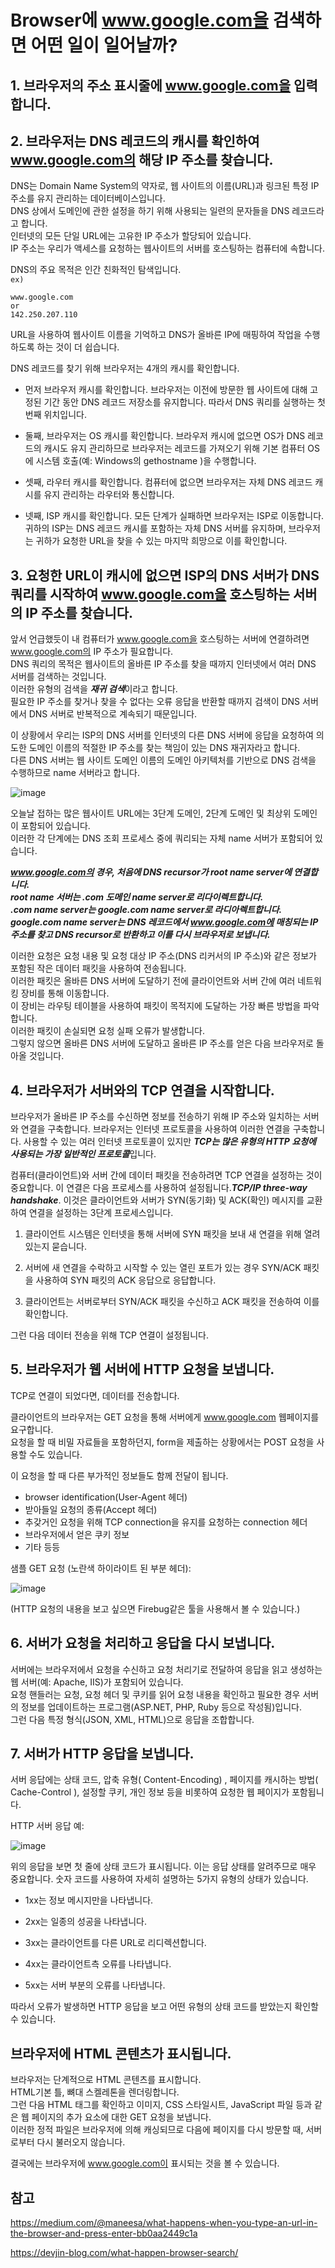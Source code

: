 # Browser에 www.google.com을 검색하면 어떤 일이 일어날까?

## 1. 브라우저의 주소 표시줄에 www.google.com을 입력합니다.

## 2. 브라우저는 DNS 레코드의 캐시를 확인하여 www.google.com의 해당 IP 주소를 찾습니다.
DNS는 Domain Name System의 약자로, 웹 사이트의 이름(URL)과 링크된 특정 IP 주소를 유지 관리하는 데이터베이스입니다.   
DNS 상에서 도메인에 관한 설정을 하기 위해 사용되는 일련의 문자들을 DNS 레코드라고 합니다.   
인터넷의 모든 단일 URL에는 고유한 IP 주소가 할당되어 있습니다.   
IP 주소는 우리가 액세스를 요청하는 웹사이트의 서버를 호스팅하는 컴퓨터에 속합니다.

DNS의 주요 목적은 인간 친화적인 탐색입니다.   
`ex)`
```
www.google.com
or
142.250.207.110
```
URL을 사용하여 웹사이트 이름을 기억하고 DNS가 올바른 IP에 매핑하여 작업을 수행하도록 하는 것이 더 쉽습니다.

DNS 레코드를 찾기 위해 브라우저는 4개의 캐시를 확인합니다.

- 먼저 브라우저 캐시를 확인합니다. 브라우저는 이전에 방문한 웹 사이트에 대해 고정된 기간 동안 DNS 레코드 저장소를 유지합니다. 따라서 DNS 쿼리를 실행하는 첫 번째 위치입니다.

- 둘째, 브라우저는 OS 캐시를 확인합니다. 브라우저 캐시에 없으면 OS가 DNS 레코드의 캐시도 유지 관리하므로 브라우저는 레코드를 가져오기 위해 기본 컴퓨터 OS에 시스템 호출(예: Windows의 gethostname )을 수행합니다.

- 셋째, 라우터 캐시를 확인합니다. 컴퓨터에 없으면 브라우저는 자체 DNS 레코드 캐시를 유지 관리하는 라우터와 통신합니다.

- 넷째, ISP 캐시를 확인합니다. 모든 단계가 실패하면 브라우저는 ISP로 이동합니다. 귀하의 ISP는 DNS 레코드 캐시를 포함하는 자체 DNS 서버를 유지하며, 브라우저는 귀하가 요청한 URL을 찾을 수 있는 마지막 희망으로 이를 확인합니다.

## 3. 요청한 URL이 캐시에 없으면 ISP의 DNS 서버가 DNS 쿼리를 시작하여  www.google.com을 호스팅하는 서버의 IP 주소를 찾습니다.
앞서 언급했듯이 내 컴퓨터가 www.google.com을 호스팅하는 서버에 연결하려면 www.google.com의 IP 주소가 필요합니다.   
DNS 쿼리의 목적은 웹사이트의 올바른 IP 주소를 찾을 때까지 인터넷에서 여러 DNS 서버를 검색하는 것입니다.   
이러한 유형의 검색을 ***재귀 검색***이라고 합니다.   
필요한 IP 주소를 찾거나 찾을 수 없다는 오류 응답을 반환할 때까지 검색이 DNS 서버에서 DNS 서버로 반복적으로 계속되기 때문입니다.

이 상황에서 우리는 ISP의 DNS 서버를 인터넷의 다른 DNS 서버에 응답을 요청하여 의도한 도메인 이름의 적절한 IP 주소를 찾는 책임이 있는 DNS 재귀자라고 합니다.   
다른 DNS 서버는 웹 사이트 도메인 이름의 도메인 아키텍처를 기반으로 DNS 검색을 수행하므로 name 서버라고 합니다.


![image](https://user-images.githubusercontent.com/90454621/235576895-85f7d7ef-2959-43cc-af7f-04828f1a816f.png)

오늘날 접하는 많은 웹사이트 URL에는 3단계 도메인, 2단계 도메인 및 최상위 도메인이 포함되어 있습니다.   
이러한 각 단계에는 DNS 조회 프로세스 중에 쿼리되는 자체 name 서버가 포함되어 있습니다.

***www.google.com의 경우, 처음에 DNS recursor가 root name server에 연결합니다.   
root name 서버는 .com 도메인 name server로 리다이렉트합니다.   
.com name server는 google.com name server로 라디아렉트합니다.   
google.com name server는 DNS 레코드에서 www.google.com에 매칭되는 IP 주소를 찾고 DNS recursor로 반환하고 이를 다시 브라우저로 보냅니다.***

이러한 요청은 요청 내용 및 요청 대상 IP 주소(DNS 리커서의 IP 주소)와 같은 정보가 포함된 작은 데이터 패킷을 사용하여 전송됩니다.   
이러한 패킷은 올바른 DNS 서버에 도달하기 전에 클라이언트와 서버 간에 여러 네트워킹 장비를 통해 이동합니다.   
이 장비는 라우팅 테이블을 사용하여 패킷이 목적지에 도달하는 가장 빠른 방법을 파악합니다.   
이러한 패킷이 손실되면 요청 실패 오류가 발생합니다.   
그렇지 않으면 올바른 DNS 서버에 도달하고 올바른 IP 주소를 얻은 다음 브라우저로 돌아올 것입니다.

## 4. 브라우저가 서버와의 TCP 연결을 시작합니다.
브라우저가 올바른 IP 주소를 수신하면 정보를 전송하기 위해 IP 주소와 일치하는 서버와 연결을 구축합니다. 브라우저는 인터넷 프로토콜을 사용하여 이러한 연결을 구축합니다. 사용할 수 있는 여러 인터넷 프로토콜이 있지만 ***TCP는 많은 유형의 HTTP 요청에 사용되는 가장 일반적인 프로토콜***입니다.

컴퓨터(클라이언트)와 서버 간에 데이터 패킷을 전송하려면 TCP 연결을 설정하는 것이 중요합니다. 이 연결은 다음 프로세스를 사용하여 설정됩니다.***TCP/IP three-way handshake***. 이것은 클라이언트와 서버가 SYN(동기화) 및 ACK(확인) 메시지를 교환하여 연결을 설정하는 3단계 프로세스입니다.

1. 클라이언트 시스템은 인터넷을 통해 서버에 SYN 패킷을 보내 새 연결을 위해 열려 있는지 묻습니다.

2. 서버에 새 연결을 수락하고 시작할 수 있는 열린 포트가 있는 경우 SYN/ACK 패킷을 사용하여 SYN 패킷의 ACK 응답으로 응답합니다.

3. 클라이언트는 서버로부터 SYN/ACK 패킷을 수신하고 ACK 패킷을 전송하여 이를 확인합니다.

그런 다음 데이터 전송을 위해 TCP 연결이 설정됩니다.

## 5. 브라우저가 웹 서버에 HTTP 요청을 보냅니다.
TCP로 연결이 되었다면, 데이터를 전송합니다.

클라이언트의 브라우저는 GET 요청을 통해 서버에게 www.google.com 웹페이지를 요구합니다.   
요청을 할 때 비밀 자료들을 포함하던지, form을 제출하는 상황에서는 POST 요청을 사용할 수도 있습니다.   

이 요청을 할 때 다른 부가적인 정보들도 함께 전달이 됩니다.
- browser identification(User-Agent 헤더)
- 받아들일 요청의 종류(Accept 헤더)
- 추갖거인 요청을 위해 TCP connection을 유지를 요청하는 connection 헤더
- 브라우저에서 얻은 쿠키 정보
- 기타 등등

샘플 GET 요청 (노란색 하이라이트 된 부분 헤더):

![image](https://user-images.githubusercontent.com/90454621/235579868-daa706ca-b7cc-440a-90f5-fb825a90f99b.png)

(HTTP 요청의 내용을 보고 싶으면 Firebug같은 툴을 사용해서 볼 수 있습니다.)

## 6. 서버가 요청을 처리하고 응답을 다시 보냅니다.
서버에는 브라우저에서 요청을 수신하고 요청 처리기로 전달하여 응답을 읽고 생성하는 웹 서버(예: Apache, IIS)가 포함되어 있습니다.   
요청 핸들러는 요청, 요청 헤더 및 쿠키를 읽어 요청 내용을 확인하고 필요한 경우 서버의 정보를 업데이트하는 프로그램(ASP.NET, PHP, Ruby 등으로 작성됨)입니다.   
그런 다음 특정 형식(JSON, XML, HTML)으로 응답을 조합합니다.

## 7. 서버가 HTTP 응답을 보냅니다.
서버 응답에는 상태 코드, 압축 유형( Content-Encoding) , 페이지를 캐시하는 방법( Cache-Control ), 설정할 쿠키, 개인 정보 등을 비롯하여 요청한 웹 페이지가 포함됩니다.

HTTP 서버 응답 예:

![image](https://user-images.githubusercontent.com/90454621/235580814-be0c9eb7-ef15-492c-9fbe-9136a77cbfd8.png)

위의 응답을 보면 첫 줄에 상태 코드가 표시됩니다. 이는 응답 상태를 알려주므로 매우 중요합니다. 숫자 코드를 사용하여 자세히 설명하는 5가지 유형의 상태가 있습니다.

- 1xx는 정보 메시지만을 나타냅니다.

- 2xx는 일종의 성공을 나타냅니다.

- 3xx는 클라이언트를 다른 URL로 리디렉션합니다.

- 4xx는 클라이언트측 오류를 나타냅니다.

- 5xx는 서버 부분의 오류를 나타냅니다.

따라서 오류가 발생하면 HTTP 응답을 보고 어떤 유형의 상태 코드를 받았는지 확인할 수 있습니다.

## 브라우저에 HTML 콘텐츠가 표시됩니다.
브라우저는 단계적으로 HTML 콘텐츠를 표시합니다.   
HTML기본 틀, 뼈대 스켈레톤을 렌더링합니다.   
그런 다음 HTML 태그를 확인하고 이미지, CSS 스타일시트, JavaScript 파일 등과 같은 웹 페이지의 추가 요소에 대한 GET 요청을 보냅니다.   
이러한 정적 파일은 브라우저에 의해 캐싱되므로 다음에 페이지를 다시 방문할 때, 서버로부터 다시 불러오지 않습니다.
   
결국에는 브라우저에 www.google.com이 표시되는 것을 볼 수 있습니다.

## 참고
https://medium.com/@maneesa/what-happens-when-you-type-an-url-in-the-browser-and-press-enter-bb0aa2449c1a

https://devjin-blog.com/what-happen-browser-search/